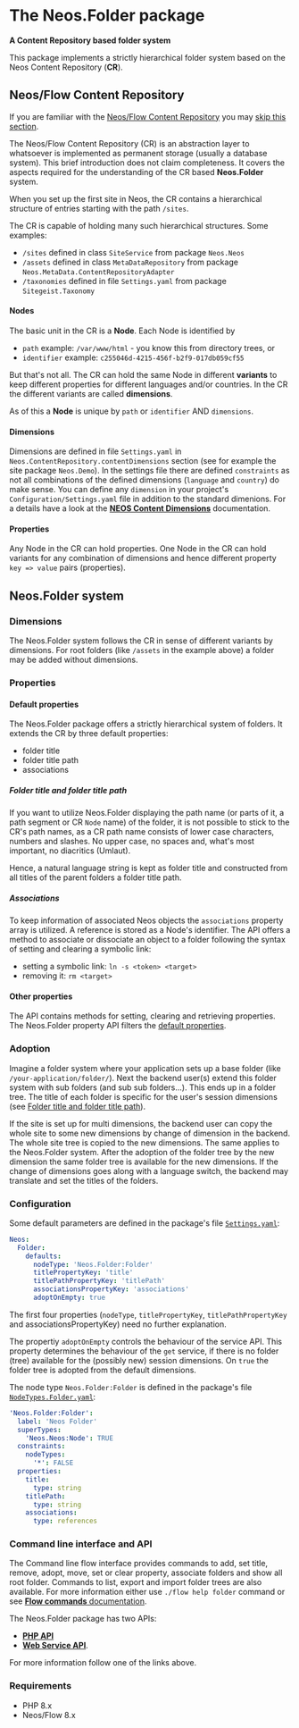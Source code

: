 # The Neos.Folder package

**A Content Repository based folder system**

This package implements a strictly hierarchical folder system based on the Neos Content Repository (**CR**).

## Neos/Flow Content Repository

If you are familiar with the [Neos/Flow Content Repository](https://docs.neos.io/guide/manual/content-repository)
you may [skip this section](#neosfolder-system).

The Neos/Flow Content Repository (CR) is an abstraction layer to whatsoever is implemented as permanent storage
(usually a database system). This brief introduction does not claim completeness. It covers the aspects
required for the understanding of the CR based **Neos.Folder** system. 

When you set up the first site in Neos, the CR contains a hierarchical structure of entries starting
with the path `/sites`.

The CR is capable of holding many such hierarchical structures. Some examples:

- `/sites` defined in class `SiteService` from package `Neos.Neos`
- `/assets` defined in class `MetaDataRepository` from package `Neos.MetaData.ContentRepositoryAdapter`
- `/taxonomies` defined in file `Settings.yaml` from package `Sitegeist.Taxonomy`

#### Nodes

The basic unit in the CR is a **Node**. Each Node is identified by

- `path` example: `/var/www/html` - you know this from directory trees, or
- `identifier` example: `c255046d-4215-456f-b2f9-017db059cf55`

But that's not all. The CR can hold the same Node in different **variants** to keep different properties
for different languages and/or countries. In the CR the different variants are called **dimensions**.

As of this a **Node** is unique by `path` or `identifier` AND `dimensions`.

#### Dimensions

Dimensions are defined in file `Settings.yaml` in `Neos.ContentRepository.contentDimensions` section (see
for example the site package `Neos.Demo`). In the settings file there are defined `constraints` as not all
combinations of the defined dimensions (`language` and `country`) do make sense. You can define any `dimension`
in your project's `Configuration/Settings.yaml` file in addition to the standard dimenions. For a details 
have a look at the [**NEOS Content Dimensions**](https://docs.neos.io/guide/manual/content-repository/content-dimensions)
documentation.

#### Properties

Any Node in the CR can hold properties. One Node in the CR can hold variants for any combination of dimensions
and hence different property `key => value` pairs (properties).

## Neos.Folder system

### Dimensions

The Neos.Folder system follows the CR in sense of different variants by dimensions. For root folders (like 
`/assets` in the example above) a folder may be added without dimensions.

### Properties

#### Default properties

The Neos.Folder package offers a strictly hierarchical system of folders. It extends the CR by three 
default properties:

- folder title
- folder title path
- associations

##### Folder title and folder title path

If you want to utilize Neos.Folder displaying the path name (or parts of it, a path segment or CR `Node` name)
of the folder, it is not possible to stick to the CR's path names, as a CR path name consists of lower case 
characters, numbers and slashes. No upper case, no spaces and, what's most important, no diacritics (Umlaut).

Hence, a natural language string is kept as folder title and constructed from all titles of the parent folders
a folder title path.

##### Associations

To keep information of associated Neos objects the `associations` property array is utilized. A reference
is stored as a Node's identifier. The API offers a method to associate or dissociate an object to a folder
following the syntax of setting and clearing a symbolic link:

- setting a symbolic link: `ln -s <token> <target>`
- removing it: `rm <target>`

#### Other properties

The API contains methods for setting, clearing and retrieving properties. The Neos.Folder property API filters
the [default properties](#default-properties).

### Adoption

Imagine a folder system where your application sets up a base folder (like `/your-application/folder/`).
Next the backend user(s) extend this folder system with sub folders (and sub sub folders...). This ends up
in a folder tree. The title of each folder is specific for the user's session dimensions (see 
[Folder title and folder title path](#Folder-title-and-folder-title-path)).

If the site is set up for multi dimensions, the backend user can copy the whole site to some new dimensions 
by change of dimension in the backend. The whole site tree is copied to the new dimensions. The same applies to 
the Neos.Folder system. After the adoption of the folder tree by the new dimension the same folder tree is
available for the new dimensions. If the change of dimensions goes along with a language switch, the backend
may translate and set the titles of the folders.

### Configuration

Some default parameters are defined in the package's file [`Settings.yaml`](Configuration/Settings.yaml):

```yaml
Neos:
  Folder:
    defaults:
      nodeType: 'Neos.Folder:Folder'
      titlePropertyKey: 'title'
      titlePathPropertyKey: 'titlePath'
      associationsPropertyKey: 'associations'
      adoptOnEmpty: true
```
The first four properties (`nodeType`, `titlePropertyKey`, `titlePathPropertyKey` and associationsPropertyKey)
need no further explanation.

The propertiy `adoptOnEmpty` controls the behaviour of the service API. This property determines the behaviour of the
`get` service, if there is no folder (tree) available for the (possibly new) session dimensions. On `true` the folder tree
is adopted from the default dimensions.

The node type `Neos.Folder:Folder` is defined in the package's file
[`NodeTypes.Folder.yaml`](Configuration/NodeTypes.Folder.yaml):

```yaml
'Neos.Folder:Folder':
  label: 'Neos Folder'
  superTypes:
    'Neos.Neos:Node': TRUE
  constraints:
    nodeTypes:
      '*': FALSE
  properties:
    title:
      type: string
    titlePath:
      type: string
    associations:
      type: references
```
### Command line interface and API

The Command line flow interface provides commands to add, set title, remove, adopt, move, set or clear property, 
associate folders and show all root folder. Commands to list, export and import folder trees are also available. 
For more information either use `./flow help folder` command or see 
[**Flow commands** documentation](Documentation/FlowCommands.md).

The Neos.Folder package has two APIs:
- [**PHP API**](Documentation/API.md#PHP-API)
- [**Web Service API**](Documentation/API.md#Web-Service-API).

For more information follow one of the links above.

### Requirements

- PHP 8.x
- Neos/Flow 8.x
